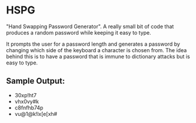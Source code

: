 HSPG
====

"Hand Swapping Password Generator". A really small bit of code that produces a random password while keeping it easy to type.

It prompts the user for a password length and generates a password by changing which side of the keyboard a character is chosen from. The idea behind this is to have a password that is immune to dictionary attacks but is easy to type.


Sample Output:
----
<ul>
  <li>30xp!ht7</li>
  <li>vhx0vy#k</li>
  <li>c8fnfhb74p</li>
  <li>vu@1@k!lx[e[xh#</li>
</ul>
